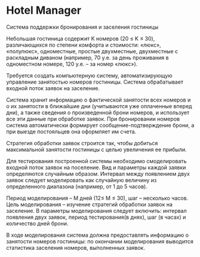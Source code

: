 ﻿# Hotel Manager

Система поддержки бронирования и заселения гостиницы

Небольшая гостиница содержит K номеров (20 ≤ K ≤ 30), различающихся
по степени комфорта и стоимости: «люкс», «полулюкс», одноместные, простые
двухместные, двухместные с раскладным диваном (например, 70 у.е. за день
проживания в одноместном номере, 120 у.е. – за номер «люкс»).

Требуется создать компьютерную систему, автоматизирующую управление занятостью номеров гостиницы. 
Система обрабатывает входной поток заявок на заселение.

Система хранит информацию о фактической занятости всех номеров и о
их занятости в ближайшие дни (учитываются уже оплаченные вперед дни), а
также сведения о произведенной брони номеров, и использует все эти данные
при обработке заявок. При бронировании номеров система автоматически
формирует сообщение-подтверждение брони, а при выезде постояльцев она
оформляет им счета.

Стратегия обработки заявок строится так, чтобы добиться максимальной
занятости гостиницы с целью увеличения ее прибыли.

Для тестирования построенной системы необходимо смоделировать
входной поток заявок на поселение. Вид и параметры каждой
заявки определяются случайным образом. Интервал между появлением двух
заявок следует моделировать как случайную величину из определенного
диапазона (например, от 1 до 5 часов).

Период моделирования – М дней (12≤ М ≤ 30), шаг – несколько часов.
Цель моделирования – изучение стратегий обработки заявок на заселение. 
В параметры моделирования следует включить: интервал появления двух заявок, период тестирования(в днях), шаг (в часах) и количество дней брони.

В ходе моделирования система должна предоставлять информацию о занятости номеров гостиницы: 
по окончании моделирования выводится статистика заселения номеров, выполненных заявок.